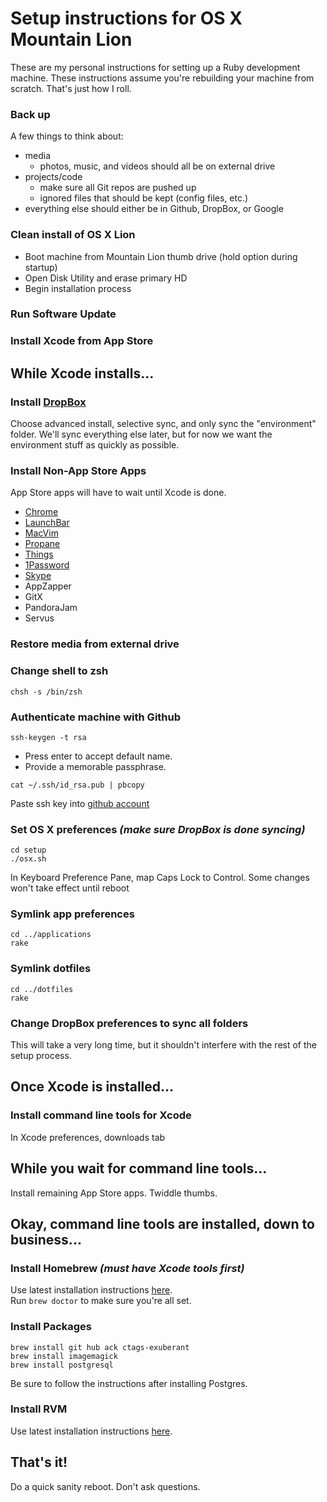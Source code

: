 # Setup instructions for OS X Mountain Lion

These are my personal instructions for setting up a Ruby development machine. 
These instructions assume you're rebuilding your machine from scratch. That's 
just how I roll.

### Back up

A few things to think about:

- media
  - photos, music, and videos should all be on external drive
- projects/code
  - make sure all Git repos are pushed up
  - ignored files that should be kept (config files, etc.)
- everything else should either be in Github, DropBox, or Google

### Clean install of OS X Lion

- Boot machine from Mountain Lion thumb drive (hold option during startup)
- Open Disk Utility and erase primary HD
- Begin installation process

### Run Software Update

### Install Xcode from App Store

## While Xcode installs...

### Install [DropBox](http://dropbox.com)

Choose advanced install, selective sync, and only sync the "environment"
folder. We'll sync everything else later, but for now we want the environment 
stuff as quickly as possible.

### Install Non-App Store Apps

App Store apps will have to wait until Xcode is done.

- [Chrome](https://www.google.com/intl/en/chrome/browser/)
- [LaunchBar](http://www.obdev.at/products/launchbar/index.html)
- [MacVim](https://github.com/b4winckler/macvim/downloads)
- [Propane](http://propaneapp.com/)
- [Things](http://culturedcode.com/things/)
- [1Password](https://agilebits.com/onepassword/mac)
- [Skype](http://www.skype.com/intl/en-us/get-skype/)
- AppZapper
- GitX
- PandoraJam
- Servus

### Restore media from external drive

### Change shell to zsh

```shell
chsh -s /bin/zsh
```

### Authenticate machine with Github

```shell
ssh-keygen -t rsa
```

- Press enter to accept default name.
- Provide a memorable passphrase.

```shell
cat ~/.ssh/id_rsa.pub | pbcopy
```

Paste ssh key into [github account](https://github.com/account/ssh)

### Set OS X preferences *(make sure DropBox is done syncing)*

```shell
cd setup
./osx.sh
```

In Keyboard Preference Pane, map Caps Lock to Control. Some changes won't take 
effect until reboot

### Symlink app preferences

```shell
cd ../applications
rake
```

### Symlink dotfiles

```shell
cd ../dotfiles
rake
```

### Change DropBox preferences to sync all folders

This will take a very long time, but it shouldn't interfere with the rest of 
the setup process.

## Once Xcode is installed...

### Install command line tools for Xcode

In Xcode preferences, downloads tab

## While you wait for command line tools...

Install remaining App Store apps. Twiddle thumbs.

## Okay, command line tools are installed, down to business...

### Install Homebrew *(must have Xcode tools first)*

Use latest installation instructions [here](http://mxcl.github.com/homebrew/).  
Run `brew doctor` to make sure you're all set.

### Install Packages

```shell
brew install git hub ack ctags-exuberant
brew install imagemagick
brew install postgresql
```

Be sure to follow the instructions after installing Postgres.

### Install RVM

Use latest installation instructions [here](https://rvm.io/rvm/install/).

## That's it!

Do a quick sanity reboot. Don't ask questions.
